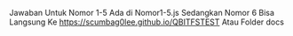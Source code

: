 Jawaban Untuk Nomor 1-5 Ada di Nomor1-5.js Sedangkan Nomor 6 Bisa Langsung Ke https://scumbag0lee.github.io/QBITFSTEST Atau Folder docs
